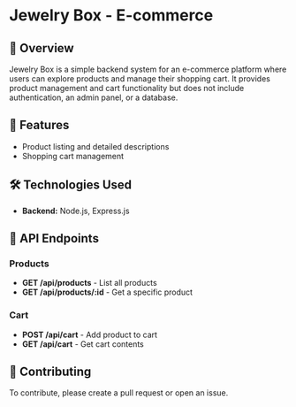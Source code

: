 # Jewelry Box - E-commerce

## 📌 Overview

Jewelry Box is a simple backend system for an e-commerce platform where users can explore products and manage their shopping cart. It provides product management and cart functionality but does not include authentication, an admin panel, or a database.

## 🚀 Features

- Product listing and detailed descriptions
- Shopping cart management

## 🛠️ Technologies Used

- **Backend:** Node.js, Express.js

## 📜 API Endpoints

### Products
- **GET /api/products** - List all products
- **GET /api/products/:id** - Get a specific product

### Cart
- **POST /api/cart** - Add product to cart
- **GET /api/cart** - Get cart contents

## 📌 Contributing

To contribute, please create a pull request or open an issue.
